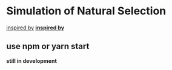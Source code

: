 # Simulation of Natural Selection 
[inspired by]("https://www.youtube.com/watch?v=0ZGbIKd0XrM")
**[inspired by](https://www.youtube.com/watch?v=0ZGbIKd0XrM)**
## use npm or yarn start
**still in development**
